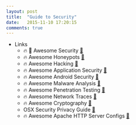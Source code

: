 ```yaml
---
layout: post
title:  "Guide to Security"
date:   2015-11-10 17:20:15
comments: true
---
```


- Links
    - :fire: :raised_hands: Awesome Security [:link:](https://github.com/sbilly/awesome-security)
    - :fire: Awesome Honeypots [:link:](https://github.com/paralax/awesome-honeypots)
    - :fire: Awesome Hacking [:link:](https://github.com/carpedm20/awesome-hacking)
    - :fire: Awesome Application Security [:link:](https://github.com/paragonie/awesome-appsec)
    - :fire: Awesome Android Security [:link:](https://github.com/ashishb/android-security-awesome)
    - :fire: Awesome Malware Analysis [:link:](https://github.com/rshipp/awesome-malware-analysis)
    - :fire: Awesome Penetration Testing [:link:](https://github.com/enaqx/awesome-pentest)
    - :fire: Awesome Network Traces [:link:](https://github.com/caesar0301/awesome-pcaptools)
    - :fire: Awesome Cryptography [:link:](https://github.com/MaciejCzyzewski/retter)
    - OSX Security Privacy Guide [:link:](https://github.com/drduh/OS-X-Yosemite-Security-and-Privacy-Guide)
    - :fire: Awesome Apache HTTP Server Configs [:link:](https://github.com/h5bp/server-configs-apache)